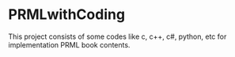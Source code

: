 # PRMLwithCoding
This project consists of some codes like c, c++, c#, python, etc for implementation PRML book contents.
